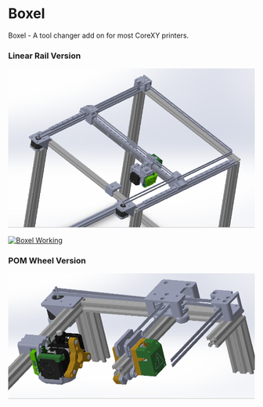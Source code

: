 # Boxel

Boxel - A tool changer add on for most CoreXY printers.

### Linear Rail Version
![](https://github.com/gaaunapoi/Boxel/blob/main/Linear%20Rail%20Boxel%20Version/Photos/Boxel.PNG)

[![Boxel Working](https://img.youtube.com/vi/SFULHxbcgZo/0.jpg)](https://www.youtube.com/watch?v=SFULHxbcgZo)

### POM Wheel Version
![](https://github.com/gaaunapoi/Boxel/blob/main/POM%20Wheels%20Version/Photos/POM%20Wheels.PNG)
